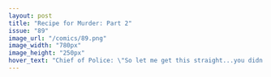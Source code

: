 ```yaml
---
layout: post
title: "Recipe for Murder: Part 2"
issue: "89"
image_url: "/comics/89.png"
image_width: "780px"
image_height: "250px"
hover_text: "Chief of Police: \"So let me get this straight...you didn't notice the name written in blood the first time, hired a private investigator and then arrested him on the spot because his name was the same as the one you failed to notice initially?\""
---
```

